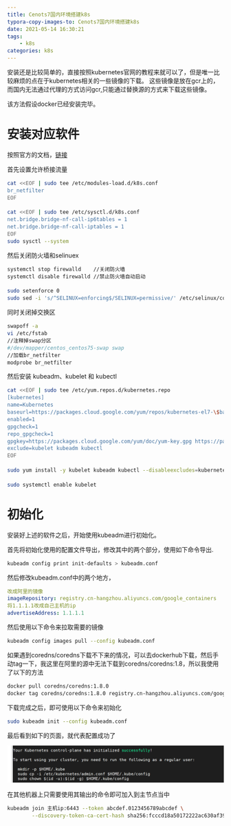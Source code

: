 ```yaml
---
title: Cenots7国内环境搭建k8s
typora-copy-images-to: Cenots7国内环境搭建k8s
date: 2021-05-14 16:30:21
tags:
    - k8s
categories: k8s
---
```


安装还是比较简单的，直接按照kubernetes官网的教程来就可以了，但是唯一比较麻烦的点在于kubernetes相关的一些镜像的下载。
这些镜像是放在gcr上的，而国内无法通过代理的方式访问gcr,只能通过替换源的方式来下载这些镜像。

该方法假设docker已经安装完毕。

# 安装对应软件

按照官方的文档，[链接](https://kubernetes.io/zh/docs/setup/production-environment/tools/kubeadm/install-kubeadm/)

首先设置允许桥接流量

```bash
cat <<EOF | sudo tee /etc/modules-load.d/k8s.conf
br_netfilter
EOF

cat <<EOF | sudo tee /etc/sysctl.d/k8s.conf
net.bridge.bridge-nf-call-ip6tables = 1
net.bridge.bridge-nf-call-iptables = 1
EOF
sudo sysctl --system
```

然后关闭防火墙和selinuex

```bash
systemctl stop firewalld    //关闭防火墙
systemctl disable firewalld //禁止防火墙自动启动

sudo setenforce 0
sudo sed -i 's/^SELINUX=enforcing$/SELINUX=permissive/' /etc/selinux/config
```

同时关闭掉交换区

```bash
swapoff -a
vi /etc/fstab
//注释掉swap分区
#/dev/mapper/centos_centos75-swap swap
//加载br_netfilter
modprobe br_netfilter
```

然后安装 kubeadm、kubelet 和 kubectl

```bash
cat <<EOF | sudo tee /etc/yum.repos.d/kubernetes.repo
[kubernetes]
name=Kubernetes
baseurl=https://packages.cloud.google.com/yum/repos/kubernetes-el7-\$basearch
enabled=1
gpgcheck=1
repo_gpgcheck=1
gpgkey=https://packages.cloud.google.com/yum/doc/yum-key.gpg https://packages.cloud.google.com/yum/doc/rpm-package-key.gpg
exclude=kubelet kubeadm kubectl
EOF

sudo yum install -y kubelet kubeadm kubectl --disableexcludes=kubernetes

sudo systemctl enable kubelet
```

# 初始化

安装好上述的软件之后，开始使用kubeadm进行初始化。

首先将初始化使用的配置文件导出，修改其中的两个部分，使用如下命令导出.

```bash
kubeadm config print init-defaults > kubeadm.conf
```

然后修改kubeadm.conf中的两个地方，

```yaml
改成阿里的镜像
imageRepository: registry.cn-hangzhou.aliyuncs.com/google_containers 
将1.1.1.1改成自己主机的ip
advertiseAddress: 1.1.1.1
```

然后使用以下命令来拉取需要的镜像

```bash
kubeadm config images pull --config kubeadm.conf
```

如果遇到coredns/coredns下载不下来的情况，可以去dockerhub下载，然后手动tag一下，我这里在阿里的源中无法下载到coredns/coredns:1.8，所以我使用了以下的方法

```bash
docker pull coredns/coredns:1.8.0
docker tag coredns/coredns:1.8.0 registry.cn-hangzhou.aliyuncs.com/google_containers/coredns/coredns:v1.8.0 	
```

下载完成之后，即可使用以下命令来初始化

```bash
sudo kubeadm init --config kubeadm.conf 
```

最后看到如下的页面，就代表配置成功了

![image-20210514192410698](Cenots7国内环境搭建k8s/image-20210514192410698.png)

在其他机器上只需要使用其输出的命令即可加入到主节点当中

```bash
kubeadm join 主机ip:6443 --token abcdef.0123456789abcdef \
        --discovery-token-ca-cert-hash sha256:fcccd18a50172222ac630af392f2b196da4690c70b2298e18657e30105933
```

